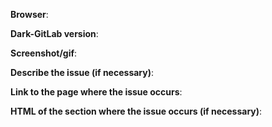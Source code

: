 **Browser**:


**Dark-GitLab version**:


**Screenshot/gif**:
<!-- Post below this so it doesn't collide with text. -->


**Describe the issue (if necessary)**:


**Link to the page where the issue occurs**:


**HTML of the section where the issue occurs (if necessary)**:

<!-- Make sure to uncomment code block before posting. -->
<!--
```html

```
-->
